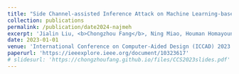```yaml
---
title: "Side Channel-assisted Inference Attack on Machine Learning-based ECG Classification"
collection: publications
permalink: /publication/date2024-najmeh
excerpt: 'Jialin Liu, <b>Chongzhou Fang</b>, Ning Miao, Houman Homayoun and Han Wang'
date: 2023-01-01
venue: 'International Conference on Computer-Aided Design (ICCAD) 2023'
paperurl: 'https://ieeexplore.ieee.org/document/10323617'
# slidesurl: 'https://chongzhoufang.github.io/files/CCS2023slides.pdf'
---
```

